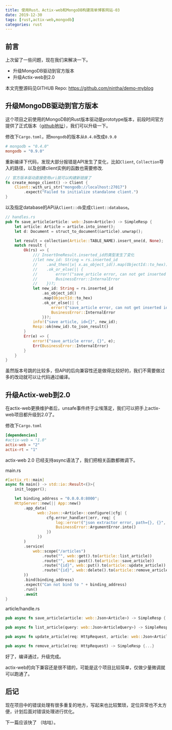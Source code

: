 ```yaml
---
title: 使用Rust、Actix-web和MongoDB构建简单博客网站-03
date: 2019-12-30
tags: [rust,actix-web,mongodb]
categories: rust
---
```


## 前言

上次留了一些问题，现在我们来解决一下。

- 升级MongoDB驱动到官方版本
- 升级Actix-web到2.0

本文完整源码见GITHUB Repo: https://github.com/nintha/demo-myblog
<!--more-->

## 升级MongoDB驱动到官方版本

这个项目之前使用的MongoDB的Rust版本驱动是prototype版本，前段时间官方提供了正式版本（[github地址](<https://github.com/mongodb/mongo-rust-driver>)），我们可以升级一下。

修改下`Cargo.toml`，把`mongodb`的版本从`0.4.0`改成`0.9.0`

```toml
# mongodb = "0.4.0"
mongodb = "0.9.0"
```

重新编译下代码，发现大部分报错是API发生了变化，比如`Client`, `Collection`导入的路径，以及创建client实例的函数也需要修改.

```rust
// 官方版本驱动直接使用uri就可以构建新链接了
fn create_mongo_client() -> Client {
    Client::with_uri_str("mongodb://localhost:27017")
        .expect("Failed to initialize standalone client.")
}
```

以及指定database的API从`Client::db`变成`Client::database`。

```rust
// handles.rs
pub fn save_article(article: web::Json<Article>) -> SimpleResp {
    let article: Article = article.into_inner();
    let d: Document = struct_to_document(&article).unwrap();

    let result = collection(Article::TABLE_NAME).insert_one(d, None);
    match result {
        Ok(rs) => {
            /// InsertOneResult.inserted_id的类型发生了变化
            //let new_id: String = rs.inserted_id
            //    .and_then(|x| x.as_object_id().map(ObjectId::to_hex))
            //    .ok_or_else(|| {
            //        error!("save_article error, can not get inserted id");
            //        BusinessError::InternalError
            //    })?;
            let new_id: String = rs.inserted_id
                .as_object_id()
                .map(ObjectId::to_hex)
                .ok_or_else(|| {
                    error!("save_article error, can not get inserted id");
                    BusinessError::InternalError
                })?;
            info!("save article, id={}", new_id);
            Resp::ok(new_id).to_json_result()
        }
        Err(e) => {
            error!("save_article error, {}", e);
            Err(BusinessError::InternalError)
        }
    }
}
```

虽然版本号跳的比较多，但API的后向兼容性还是做得比较好的，我们不需要做过多的改动就可以让代码通过编译。



## 升级Actix-web到2.0

在actix-web更换维护者后，unsafe事件终于尘埃落定，我们可以把手上actix-web项目都升级到2.0了。

修改下`Cargo.toml`

```toml
[dependencies]
#actix-web = "1.0"
actix-web = "2"
actix-rt = "1"
```

actix-web 2.0 已经支持async语法了，我们把相关函数都微调下。

main.rs

```rust
#[actix_rt::main]
async fn main() -> std::io::Result<()>{
    init_logger();

    let binding_address = "0.0.0.0:8000";
    HttpServer::new(|| App::new()
        .app_data(
              web::Json::<Article>::configure(|cfg| {
                  cfg.error_handler(|err, req| {
                      log::error!("json extractor error, path={}, {}", req.uri(), err);
                      BusinessError::ArgumentError.into()
                  })
              })
        )
        .service(
            web::scope("/articles")
                .route("", web::get().to(article::list_article))
                .route("", web::post().to(article::save_article))
                .route("{id}", web::put().to(article::update_article))
                .route("{id}", web::delete().to(article::remove_article))
        ))
        .bind(binding_address)
        .expect("Can not bind to " + binding_address)
        .run()
        .await
}
```

article/handle.rs
```rust
pub async fn save_article(article: web::Json<Article>) -> SimpleResp {...}

pub async fn list_article(query: web::Json<ArticleQuery>) -> SimpleResp {...}

pub async fn update_article(req: HttpRequest, article: web::Json<Article>) -> SimpleResp {...}

pub async fn remove_article(req: HttpRequest) -> SimpleResp {...}
```

好了，编译通过，升级完成。

actix-web的向下兼容还是很不错的，可能是这个项目比较简单，仅做少量微调就可以跑通了。



## 后记

现在项目中的错误处理有很多重复的地方，写起来也比较繁琐，定位异常也不太方便，计划后面对错误处理进行优化。

下一篇应该快了 （咕咕）。






